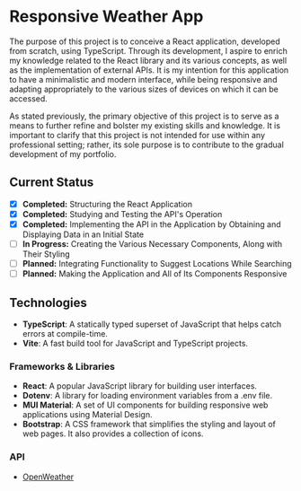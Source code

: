 # Responsive Weather App

The purpose of this project is to conceive a React application, developed from scratch, using TypeScript. Through its development, I aspire to enrich my knowledge related to the React library and its various concepts, as well as the implementation of external APIs. It is my intention for this application to have a minimalistic and modern interface, while being responsive and adapting appropriately to the various sizes of devices on which it can be accessed.

As stated previously, the primary objective of this project is to serve as a means to further refine and bolster my existing skills and knowledge. It is important to clarify that this project is not intended for use within any professional setting; rather, its sole purpose is to contribute to the gradual development of my portfolio.

## Current Status

- [x] **Completed:** Structuring the React Application
- [x] **Completed:** Studying and Testing the API's Operation
- [x] **Completed:** Implementing the API in the Application by Obtaining and Displaying Data in an Initial State
- [ ] **In Progress:** Creating the Various Necessary Components, Along with Their Styling
- [ ] **Planned:** Integrating Functionality to Suggest Locations While Searching
- [ ] **Planned:** Making the Application and All of Its Components Responsive

## Technologies

- **TypeScript**: A statically typed superset of JavaScript that helps catch errors at compile-time.
- **Vite**: A fast build tool for JavaScript and TypeScript projects.

### Frameworks & Libraries

- **React**: A popular JavaScript library for building user interfaces.
- **Dotenv**: A library for loading environment variables from a .env file.
- **MUI Material**: A set of UI components for building responsive web applications using Material Design.
- **Bootstrap**: A CSS framework that simplifies the styling and layout of web pages. It also provides a collection of icons.

### API

- [OpenWeather](https://openweathermap.org/api)
